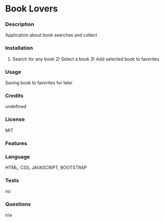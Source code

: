 
  # Book Lovers
  ### Description
  Application about book searches and collect
  
  ### Installation
  1) Search for any book 2) Select a book 3) Add selected book to favorites

  ### Usage
  Saving book to favorites for later

  ### Credits
  undefined

  ### License
  MIT

  ### Features
  

  ### Language
  HTML, CSS, JAVASCRIPT, BOOTSTRAP

  ### Tests
  no

  ### Questions
  n/a
